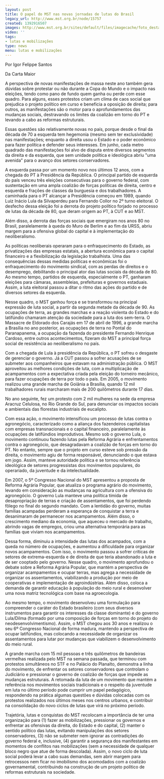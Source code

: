 ```yaml
---
layout: post
title: O papel do MST nas novas jornadas de lutas do Brasil
legacy_url: http://www.mst.org.br/node/15757
created: 1392916507
images: http://www.mst.org.br/sites/default/files/imagecache/foto_destaque/mst 302.jpg
video: ''
tags:
- lutas e mobilizações
type: news
menu: lutas e mobilizações
---
```



Por Igor Felippe Santos

Da Carta Maior

A perspectiva de novas manifestações de massa neste ano também gera dúvidas sobre protestar ou não durante a Copa do Mundo e o impacto nas eleições, tendo como pano de fundo quem ganha ou perde com esse quadro.
Para alguns, esses protestos criam um clima de caos social que prejudica o projeto político em curso e beneficia a oposição de direita; para outros, as manifestações são o motor para o aprofundamentos das mudanças sociais, destravando os limites da coalizão em torno do PT e levando a cabo as reformas estruturais.


Essas questões são relativamente novas no país, porque desde o final da década de 70 a esquerda tem hegemonia (mesmo sem ter exclusividade) nas manifestações; enquanto a direita usou o Estado e o poder econômico para fazer política e defender seus interesses.
Em junho, cada metro quadrado das manifestações foi alvo de disputa entre diversos segmentos da direita e da esquerda, que sem unidade política e ideológica abriu "uma avenida" para o avanço dos setores conservadores.


A esquerda passa por um momento novo nos últimos 12 anos, com a chegada do PT à Presidência da República. O principal partido de esquerda do país venceu três eleições consecutivas para o governo federal, com sustentação em uma ampla coalizão de forças políticas de direita, centro e esquerda e frações de classes da burguesia e dos trabalhadores.
A caminhada para o PT alcançar a Presidência começou em 1989, quando Luiz Inácio Lula da Silvaperdeu para Fernando Collor no 2º turno eleitoral. O desfecho dessa eleição foi a derrota do projeto político forjado no processo de lutas da década de 80, que deram origem ao PT, à CUT e ao MST.


Além disso, a derrota das forças sociais que emergiram nos anos 80 no Brasil, paralelamente à queda do Muro de Berlim e ao fim da URSS, abriu margem para a ofensiva global do capital e à implementação do neoliberalismo.


As políticas neoliberais operaram para o enfraquecimento do Estado, as privatizações das empresas estatais, a abertura econômica para o capital financeiro e a flexibilização da legislação trabalhista.
Uma das consequências dessas medidas políticas e econômicas foi o enfraquecimento do movimento sindical, com as perdas de direitos e o desemprego, debilitando o principal ator das lutas sociais da década de 80.
Ao mesmo tempo, partidos de esquerda, especialmente o PT, ganharam eleições para câmaras, assembleias, prefeituras e governos estaduais. Assim, a luta eleitoral passou a ditar o ritmo das ações do partido e de diversos setores da esquerda.


Nesse quadro, o MST ganhou força e se transformou na principal expressão de luta social, a partir da segunda metade da década de 90. As ocupações de terra, as grandes marchas e a reação violenta do Estado e do latifúndio chamaram atenção da sociedade para a luta dos sem-terra.
O Massacre de Eldorado dos Carajás em 17 de abril de 1996, a grande marcha a Brasília no ano posterior, as ocupações de terra no Pontal do Paranapanema, a ocupação da fazenda do presidente Fernando Henrique Cardoso, entre outros acontecimentos, fizeram do MST a principal força social de resistência ao neoliberalismo no país.


Com a chegada de Lula à presidência da República, o PT sofreu o desgaste de gerenciar o governo. Já a CUT passou a sofrer acusações de se submeter aos companheiros que estavam na administração pública.
O MST aproveitou as melhores condições de luta, com a multiplicação de acampamentos com a expectativa criada pela eleição do torneiro mecânico, para fazer ocupações de terra por todo o país. Em 2005, o movimento realizou uma grande marcha de Goiânia a Brasília, quando 12 mil trabalhadores rurais marcharam mais de 200 quilômetros durante 17 dias.


No ano seguinte, fez um protesto com 2 mil mulheres na sede da empresa Aracruz Celulosa, no Rio Grande do Sul, para denunciar os impactos sociais e ambientais das florestas industriais de eucalipto.


Com essa ação, o movimento intensificou um processo de lutas contra o agronegócio, caracterizado como a aliança dos fazendeiros capitalistas com empresas transnacionais e o capital financeiro, paralelamente às ocupações de latifúndios improdutivos.
Mesmo sob o governo Lula, o movimento continuou fazendo lutas pela Reforma Agrária e enfrentamentos contra o agronegócio, que desagradavam a coalizão de forças em torno do PT.
No entanto, sempre que o projeto em curso esteve sob pressão da direita, o movimento agiu de forma responsável, denunciando o que estava em jogo. Assim, manteve autoridade política e se tornou referência ideológica de setores progressistas dos movimentos populares, do operariado, da juventude e da intelectualidade.


Em 2007, o 5º Congresso Nacional do MST apresentou a proposta de Reforma Agrária Popular, que atualiza o programa agrário do movimento, levando em consideração as mudanças na agricultura com a ofensiva do agronegócio.
O governo Lula manteve uma política tímida de desapropriação de terras e criação de assentamentos, que foi perdendo fôlego no final do segundo mandato. Com a lentidão do governo, muitas famílias acampadas perderam a esperança de conquistar a terra e desanimaram de permanecer nos acampamentos.
Além disso, o crescimento mediano da economia, que aqueceu o mercado de trabalho, abrindo vagas de empregos, criou uma alternativa temporária para as famílias que viviam nos acampamentos.


Dessa forma, diminuiu a intensidade das lutas dos acampados, com a queda no número de ocupações, e aumentou a dificuldade para organizar novos acampamentos. Com isso, o movimento passou a sofrer críticas de setores de extrema-esquerda e de direita de que teria abandonado a luta e de ser cooptado pelo governo.
Nesse quadro, o movimento aprofundou o debate sobre a Reforma Agrária Popular, que mantém a perspectiva de organizar acampamentos e ocupar terras, mas agrega a necessidade de organizar os assentamentos, viabilizando a produção por meio de cooperativas e implementação de agroindústrias.
Além disso, coloca a demanda de garantir educação à população do meio rural e desenvolver uma nova matriz tecnológica com base na agroecologia.


Ao mesmo tempo, o movimento desenvolveu uma formulação para compreender o caráter do Estado brasileiro (com seus diversos instrumentos para garantir os interesses da classe dominante) e do governo Lula/Dilma (formado por uma composição de forças em torno do projeto do neodesenvolvimentismo).
Assim, o MST chegou aos 30 anos e realizou o seu 6º Congresso Nacional de forma madura, mantendo a perspectiva de ocupar latifúndios, mas colocando a necessidade de organizar os assentamentos para lutar por mudanças que viabilizem o desenvolvimento do meio rural.


A grande marcha com 15 mil pessoas e três quilômetros de bandeiras vermelhas realizada pelo MST na semana passada, que terminou com protestos simultâneos no STF e no Palácio do Planalto, demonstra a linha do movimento, de enfrentar os setores conservadores que controlam o Judiciário e pressionar o governo de coalizão de forças que impede as mudanças estruturais.
A retomada da luta de um movimento que mantém a referência nos movimentos sociais tradicionais e o respeito da juventude em luta no último período pode cumprir um papel pedagógico, respondendo na prática algumas questões e dúvidas colocadas com os protestos realizados nos últimos meses nos centros urbanos, e contribuir na consolidação do novo ciclos de lutas que virá no próximo período.


Trajetória, lutas e conquistas do MST recolocam a importância de ter uma organização para (1) fazer as mobilizações, pressionar os governos e enfrentar as ofensivas da direita, do Estado e do capital, (2) manter o sentido político das lutas, evitando manipulações dos setores conservadores, (3) não se submeter nem ignorar as contradições do governo federal e, inclusive, (4) garantir a segurança dos manifestantes em momentos de conflitos nas mobilizações (sem a necessidade de qualquer bloco negro que atue de forma descolada).
Assim, o novo ciclo de luta social poderá levar a cabo suas demandas, sem abrir margem para retrocessos nem ficar no imobilismo dos acomodados com a coalizão governamental, contribuindo na construção de um projeto político de reformas estruturais na sociedade.
